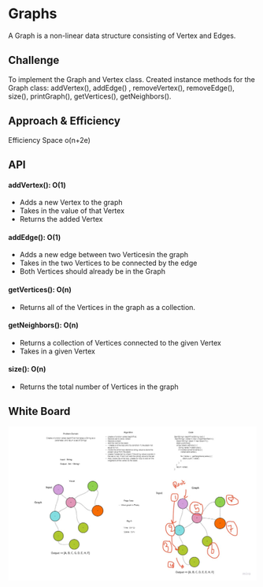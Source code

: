 
# Graphs

A Graph is a non-linear data structure consisting of Vertex and Edges.
## Challenge

To implement the Graph and Vertex class. Created instance methods for the Graph class: addVertex(), addEdge() , removeVertex(), removeEdge(), size(), printGraph(), getVertices(), getNeighbors().

## Approach & Efficiency
Efficiency Space o(n+2e)

## API

#### addVertex(): O(1)

* Adds a new Vertex to the graph
* Takes in the value of that Vertex
* Returns the added Vertex

#### addEdge(): O(1)

* Adds a new edge between two Verticesin the graph
* Takes in the two Vertices to be connected by the edge
* Both Vertices should already be in the Graph

#### getVertices(): O(n)

* Returns all of the Vertices in the graph as a collection.

#### getNeighbors(): O(n)

* Returns a collection of Vertices connected to the given Vertex
* Takes in a given Vertex

#### size(): O(n)

* Returns the total number of Vertices in the graph

## White Board


![Challenge37](./Challenge38.jpg)
